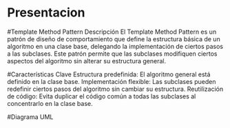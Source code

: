 # Presentacion

#Template Method Pattern
Descripción
El Template Method Pattern es un patrón de diseño de comportamiento que define la estructura básica de un algoritmo en una clase base, delegando la implementación de ciertos pasos a las subclases. Este patrón permite que las subclases modifiquen ciertos aspectos del algoritmo sin alterar su estructura general.

#Características Clave
Estructura predefinida: El algoritmo general está definido en la clase base.
Implementación flexible: Las subclases pueden redefinir ciertos pasos del algoritmo sin cambiar su estructura.
Reutilización de código: Evita duplicar el código común a todas las subclases al concentrarlo en la clase base.

#Diagrama UML
